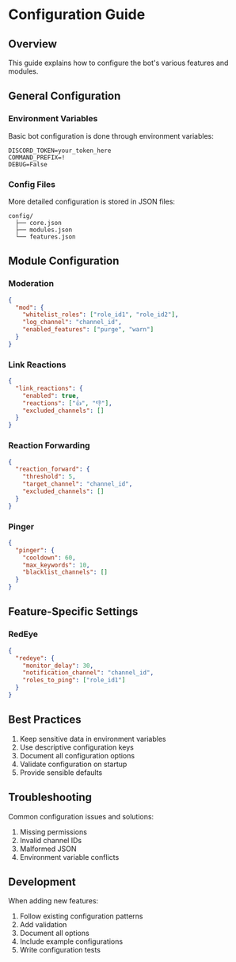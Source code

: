# Configuration Guide

## Overview

This guide explains how to configure the bot's various features and modules.

## General Configuration

### Environment Variables

Basic bot configuration is done through environment variables:

```env
DISCORD_TOKEN=your_token_here
COMMAND_PREFIX=!
DEBUG=False
```

### Config Files

More detailed configuration is stored in JSON files:

```
config/
  ├── core.json
  ├── modules.json
  └── features.json
```

## Module Configuration

### Moderation

```json
{
  "mod": {
    "whitelist_roles": ["role_id1", "role_id2"],
    "log_channel": "channel_id",
    "enabled_features": ["purge", "warn"]
  }
}
```

### Link Reactions

```json
{
  "link_reactions": {
    "enabled": true,
    "reactions": ["👍", "👎"],
    "excluded_channels": []
  }
}
```

### Reaction Forwarding

```json
{
  "reaction_forward": {
    "threshold": 5,
    "target_channel": "channel_id",
    "excluded_channels": []
  }
}
```

### Pinger

```json
{
  "pinger": {
    "cooldown": 60,
    "max_keywords": 10,
    "blacklist_channels": []
  }
}
```

## Feature-Specific Settings

### RedEye

```json
{
  "redeye": {
    "monitor_delay": 30,
    "notification_channel": "channel_id",
    "roles_to_ping": ["role_id1"]
  }
}
```

## Best Practices

1. Keep sensitive data in environment variables
2. Use descriptive configuration keys
3. Document all configuration options
4. Validate configuration on startup
5. Provide sensible defaults

## Troubleshooting

Common configuration issues and solutions:

1. Missing permissions
2. Invalid channel IDs
3. Malformed JSON
4. Environment variable conflicts

## Development

When adding new features:

1. Follow existing configuration patterns
2. Add validation
3. Document all options
4. Include example configurations
5. Write configuration tests